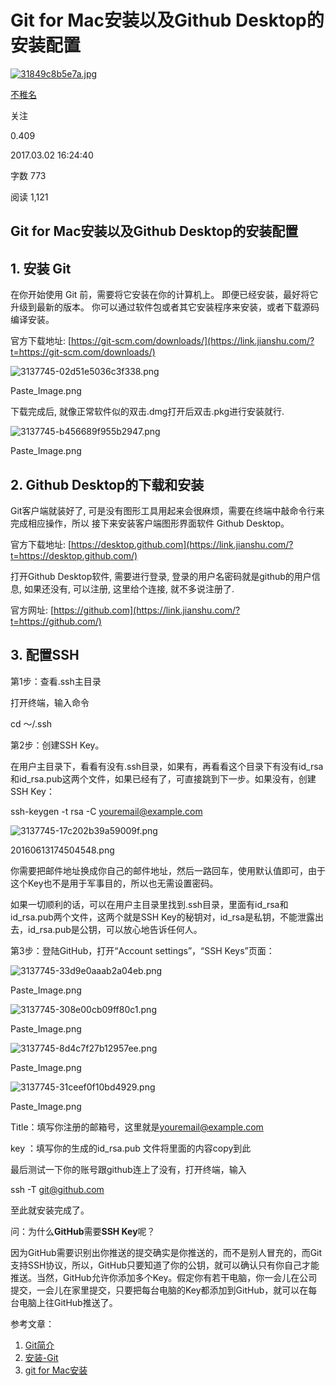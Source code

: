 # Git for Mac安装以及Github Desktop的安装配置

[![31849c8b5e7a.jpg](blob:file:///1f033b6b-cf2a-4ed1-8b3a-635abf944c43)](https://www.jianshu.com/u/4263cae3ee4a)

[不稚名](https://www.jianshu.com/u/4263cae3ee4a)

关注



0.409

2017.03.02 16:24:40

字数 773

阅读 1,121

## Git for Mac安装以及Github Desktop的安装配置

## 1. 安装 Git

在你开始使用 Git 前，需要将它安装在你的计算机上。 即便已经安装，最好将它升级到最新的版本。 你可以通过软件包或者其它安装程序来安装，或者下载源码编译安装。

官方下载地址: [https://git-scm.com/downloads/](https://link.jianshu.com/?t=https://git-scm.com/downloads/)



![3137745-02d51e5036c3f338.png](blob:file:///91e3abff-423e-4ceb-b173-ccbf1b51677a)

Paste_Image.png

下载完成后, 就像正常软件似的双击.dmg打开后双击.pkg进行安装就行.



![3137745-b456689f955b2947.png](blob:file:///8a0a1239-d101-4592-8ba3-3d63ce45dfcf)

Paste_Image.png

## 2. Github Desktop的下载和安装

Git客户端就装好了, 可是没有图形工具用起来会很麻烦，需要在终端中敲命令行来完成相应操作，所以 接下来安装客户端图形界面软件 Github Desktop。

官方下载地址: [https://desktop.github.com](https://link.jianshu.com/?t=https://desktop.github.com/)

打开Github Desktop软件, 需要进行登录, 登录的用户名密码就是github的用户信息, 如果还没有, 可以注册, 这里给个连接, 就不多说注册了.

官方网址: [https://github.com](https://link.jianshu.com/?t=https://github.com/)

## 3. 配置SSH

第1步：查看.ssh主目录

打开终端，输入命令



cd ～/.ssh



第2步：创建SSH Key。

在用户主目录下，看看有没有.ssh目录，如果有，再看看这个目录下有没有id_rsa和id_rsa.pub这两个文件，如果已经有了，可直接跳到下一步。如果没有，创建SSH Key：



ssh-keygen -t rsa -C youremail@example.com





![3137745-17c202b39a59009f.png](blob:file:///95064378-a049-433e-850e-fc9dc4d2ebd1)

20160613174504548.png

你需要把邮件地址换成你自己的邮件地址，然后一路回车，使用默认值即可，由于这个Key也不是用于军事目的，所以也无需设置密码。

如果一切顺利的话，可以在用户主目录里找到.ssh目录，里面有id_rsa和id_rsa.pub两个文件，这两个就是SSH Key的秘钥对，id_rsa是私钥，不能泄露出去，id_rsa.pub是公钥，可以放心地告诉任何人。

第3步：登陆GitHub，打开“Account settings”，“SSH Keys”页面：



![3137745-33d9e0aaab2a04eb.png](blob:file:///4c91d8c8-58c4-4975-9bdf-48e42f6f564e)

Paste_Image.png



![3137745-308e00cb09ff80c1.png](blob:file:///fbfc51bd-cd66-4500-965d-3ea1e0c09790)

Paste_Image.png



![3137745-8d4c7f27b12957ee.png](blob:file:///42b61a23-d6d1-4d7b-aa69-e7e3b53bb653)

Paste_Image.png



![3137745-31ceef0f10bd4929.png](blob:file:///98ac92f4-eb44-41ea-a4e5-3845d103214a)

Paste_Image.png

Title：填写你注册的邮箱号，这里就是[youremail@example.com](https://link.jianshu.com/?t=mailto:youremail@example.com)

key ：填写你的生成的id_rsa.pub 文件将里面的内容copy到此

最后测试一下你的账号跟github连上了没有，打开终端，输入



ssh -T git@github.com



至此就安装完成了。

问：为什么**GitHub**需要**SSH Key**呢？

因为GitHub需要识别出你推送的提交确实是你推送的，而不是别人冒充的，而Git支持SSH协议，所以，GitHub只要知道了你的公钥，就可以确认只有你自己才能推送。当然，GitHub允许你添加多个Key。假定你有若干电脑，你一会儿在公司提交，一会儿在家里提交，只要把每台电脑的Key都添加到GitHub，就可以在每台电脑上往GitHub推送了。

参考文章：

1. [Git简介](https://link.jianshu.com/?t=http://www.liaoxuefeng.com/wiki/0013739516305929606dd18361248578c67b8067c8c017b000/001373962845513aefd77a99f4145f0a2c7a7ca057e7570000)
2. [安装-Git](https://link.jianshu.com/?t=https://git-scm.com/book/zh/v2/起步-安装-Git)
3. [git for Mac安装](https://link.jianshu.com/?t=http://blog.csdn.net/qq_20044689/article/details/51659665)